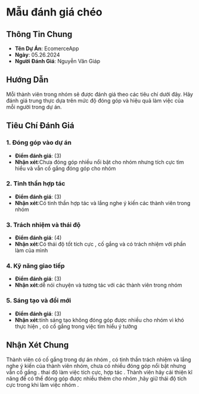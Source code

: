 
# Mẫu đánh giá chéo

## Thông Tin Chung
- **Tên Dự Án**: EcomerceApp
- **Ngày**: 05.26.2024
- **Người Đánh Giá**: Nguyễn Văn Giáp

## Hướng Dẫn
Mỗi thành viên trong nhóm sẽ được đánh giá theo các tiêu chí dưới đây. Hãy đánh giá trung thực dựa trên mức độ đóng góp và hiệu quả làm việc của mỗi người trong dự án.

## Tiêu Chí Đánh Giá
### 1. Đóng góp vào dự án
- **Điểm đánh giá**: (3)
- **Nhận xét**:Chưa đóng góp nhiều nổi bật cho nhóm nhưng tích cực tìm hiểu và vẫn cố gắng đóng góp cho nhóm

### 2. Tinh thần hợp tác
- **Điểm đánh giá**: (3)
- **Nhận xét**:Có tinh thần hợp tác và lắng nghe ý kiến các thành viên trong nhóm 

### 3. Trách nhiệm và thái độ
- **Điểm đánh giá**: (4)
- **Nhận xét**:Có thái độ tốt tích cực , cố gắng và có trách nhiệm với phần làm của mình 

### 4. Kỹ năng giao tiếp
- **Điểm đánh giá**: (3)
- **Nhận xét**:dễ nói chuyện và tương tác với các thành viên trong nhóm

### 5. Sáng tạo và đổi mới
- **Điểm đánh giá**: (3)
- **Nhận xét**:tính sáng tạo không đóng góp được nhiều cho nhóm vì khó thực hiện , có cố gắng trong việc tìm hiểu ý tưởng 

## Nhận Xét Chung
Thành viên có cố gắng trong dự án nhóm , có tinh thần trách nhiệm và lắng nghe ý kiến của thành viên nhóm, chưa có nhiều đóng góp nổi bật nhưng vẫn cố gắng . thai độ làm việc tích cực, hợp tác . Thành viên hãy cải thiện kĩ năng để có thể đóng góp được nhiều thêm cho nhóm ,hãy giữ thái độ tích cực trong khi làm việc nhóm .
